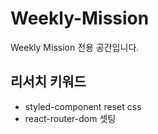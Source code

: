 # Weekly-Mission

Weekly Mission 전용 공간입니다.

## 리서치 키워드

- styled-component reset css
- react-router-dom 셋팅
